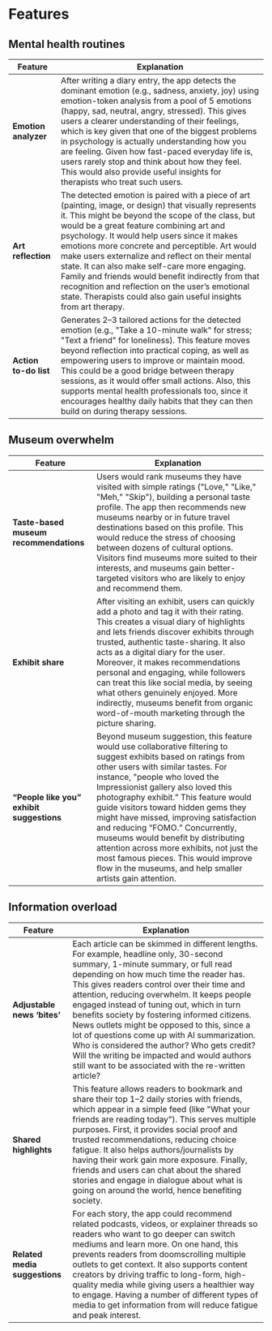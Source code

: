 # Features

## Mental health routines

| Feature | Explanation |
|---------|-------------|
| **Emotion analyzer** | After writing a diary entry, the app detects the dominant emotion (e.g., sadness, anxiety, joy) using emotion-token analysis from a pool of 5 emotions (happy, sad, neutral, angry, stressed). This gives users a clearer understanding of their feelings, which is key given that one of the biggest problems in psychology is actually understanding how you are feeling. Given how fast-paced everyday life is, users rarely stop and think about how they feel. This would also provide useful insights for therapists who treat such users. |
| **Art reflection** | The detected emotion is paired with a piece of art (painting, image, or design) that visually represents it. This might be beyond the scope of the class, but would be a great feature combining art and psychology. It would help users since it makes emotions more concrete and perceptible. Art would make users externalize and reflect on their mental state. It can also make self-care more engaging. Family and friends would benefit indirectly from that recognition and reflection on the user’s emotional state. Therapists could also gain useful insights from art therapy. |
| **Action to-do list** | Generates 2–3 tailored actions for the detected emotion (e.g., "Take a 10-minute walk" for stress; "Text a friend" for loneliness). This feature moves beyond reflection into practical coping, as well as empowering users to improve or maintain mood. This could be a good bridge between therapy sessions, as it would offer small actions. Also, this supports mental health professionals too, since it encourages healthy daily habits that they can then build on during therapy sessions. |


## Museum overwhelm

| Feature | Explanation |
|---------|-------------|
| **Taste-based museum recommendations** | Users would rank museums they have visited with simple ratings ("Love," "Like," "Meh," "Skip"), building a personal taste profile. The app then recommends new museums nearby or in future travel destinations based on this profile. This would reduce the stress of choosing between dozens of cultural options. Visitors find museums more suited to their interests, and museums gain better-targeted visitors who are likely to enjoy and recommend them. |
| **Exhibit share** | After visiting an exhibit, users can quickly add a photo and tag it with their rating. This creates a visual diary of highlights and lets friends discover exhibits through trusted, authentic taste-sharing. It also acts as a digital diary for the user. Moreover, it makes recommendations personal and engaging, while followers can treat this like social media, by seeing what others genuinely enjoyed. More indirectly, museums benefit from organic word-of-mouth marketing through the picture sharing. |
| **“People like you” exhibit suggestions** | Beyond museum suggestion, this feature would use collaborative filtering to suggest exhibits based on ratings from other users with similar tastes. For instance, "people who loved the Impressionist gallery also loved this photography exhibit.” This feature would guide visitors toward hidden gems they might have missed, improving satisfaction and reducing “FOMO.” Concurrently, museums would benefit by distributing attention across more exhibits, not just the most famous pieces. This would improve flow in the museums, and help smaller artists gain attention. |


## Information overload

| Feature | Explanation |
|---------|-------------|
| **Adjustable news ‘bites’** | Each article can be skimmed in different lengths. For example, headline only, 30-second summary, 1-minute summary, or full read depending on how much time the reader has. This gives readers control over their time and attention, reducing overwhelm. It keeps people engaged instead of tuning out, which in turn benefits society by fostering informed citizens. News outlets might be opposed to this, since a lot of questions come up with AI summarization. Who is considered the author? Who gets credit? Will the writing be impacted and would authors still want to be associated with the re-written article? |
| **Shared highlights** | This feature allows readers to bookmark and share their top 1–2 daily stories with friends, which appear in a simple feed (like "What your friends are reading today"). This serves multiple purposes. First, it provides social proof and trusted recommendations, reducing choice fatigue. It also helps authors/journalists by having their work gain more exposure. Finally, friends and users can chat about the shared stories and engage in dialogue about what is going on around the world, hence benefiting society. |
| **Related media suggestions** | For each story, the app could recommend related podcasts, videos, or explainer threads so readers who want to go deeper can switch mediums and learn more. On one hand, this prevents readers from doomscrolling multiple outlets to get context. It also supports content creators by driving traffic to long-form, high-quality media while giving users a healthier way to engage. Having a number of different types of media to get information from will reduce fatigue and peak interest. |
